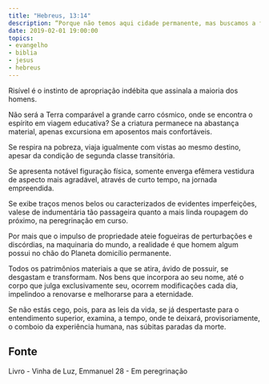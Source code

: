 ```yaml
---
title: "Hebreus, 13:14"
description: “Porque não temos aqui cidade permanente, mas buscamos a futura.” - Paulo
date: 2019-02-01 19:00:00
topics: 
- evangelho
- biblia
- jesus
- hebreus
---
```


Risível é o instinto de apropriação indébita que assinala a maioria dos
homens.

Não será a Terra comparável a grande carro cósmico, onde se encontra o
espírito em viagem educativa?
Se a criatura permanece na abastança material, apenas excursiona em
aposentos mais confortáveis.

Se respira na pobreza, viaja igualmente com vistas ao mesmo destino,
apesar da condição de segunda classe transitória.

Se apresenta notável figuração física, somente enverga efêmera vestidura
de aspecto mais agradável, através de curto tempo, na jornada empreendida.

Se exibe traços menos belos ou caracterizados de evidentes imperfeições,
vale­se de indumentária tão passageira quanto a mais linda roupagem do próximo,
na peregrinação em curso.

Por mais que o impulso de propriedade ateie fogueiras de perturbações e
discórdias, na maquinaria do mundo, a realidade é que homem algum possui no chão
do Planeta domicílio permanente.

Todos os patrimônios materiais a que se atira, ávido de possuir, se
desgastam e transformam. Nos bens que incorpora ao seu nome, até o corpo que
julga exclusivamente seu, ocorrem modificações cada dia, impelindo­o a renovar­se
e melhorar­se para a eternidade.

Se não estás cego, pois, para as leis da vida, se já despertaste para o
entendimento superior, examina, a tempo, onde te deixará, provisoriamente, o
comboio da experiência humana, nas súbitas paradas da morte.


## Fonte
Livro - Vinha de Luz, Emmanuel
28 - Em peregrinação
